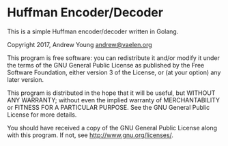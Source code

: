 # Huffman Encoder/Decoder

This is a simple Huffman encoder/decoder written in Golang.

Copyright 2017, Andrew Young <andrew@vaelen.org>

This program is free software: you can redistribute it and/or modify
it under the terms of the GNU General Public License as published by
the Free Software Foundation, either version 3 of the License, or
(at your option) any later version.

   This program is distributed in the hope that it will be useful,
but WITHOUT ANY WARRANTY; without even the implied warranty of
MERCHANTABILITY or FITNESS FOR A PARTICULAR PURPOSE.  See the
GNU General Public License for more details.

   You should have received a copy of the GNU General Public License
along with this program.  If not, see <http://www.gnu.org/licenses/>.
